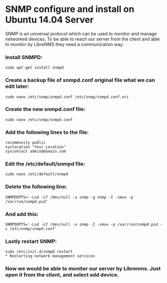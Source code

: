 # SNMP configure and install on Ubuntu 14.04 Server 
SNMP is an universal protocol which can be used to monitor and manage networked devices.
To be able to reach our server from the client and able to monitor by LibreNMS they need a communication way.

### Install SNMPD:
```
sudo apt-get install snmpd
```

### Create a backup file of snmpd.conf original file what we can edit later:
```
sudo nano /etc/snmp/snmpd.conf /etc/snmp/snmpd.conf.ori
```

### Create the new snmpd.conf file:
```
sudo nano /etc/snmp/snmpd.conf
```

### Add the following lines to the file:
```
rocommunity public
syslocation "Your Location"
syscontact admin@domain.com
```

### Edit the /etc/default/snmpd file:
```
sudo nano /etc/default/snmpd
```

### Delete the following line:
```
SNMPDOPTS='-Lsd -Lf /dev/null -u snmp -g snmp -I -smux -p /var/run/snmpd.pid'
```
### And add this:
```
SNMPDOPTS='-Lsd -Lf /dev/null -u snmp -I -smux -p /var/run/snmpd.pid -c /etc/snmp/snmpd.conf'
```

### Lastly restart SNMP:
```
sudo /etc/init.d/snmpd restart
* Restarting network management services
```

### Now we would be able to monitor our server by Librenms. Just open it from the client, and select add device.
